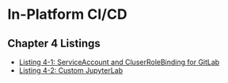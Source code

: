# In-Platform CI/CD

## Chapter 4 Listings

- [Listing 4-1: ServiceAccount and CluserRoleBinding for GitLab](/chapter-04/cluster-apk8s-dev2/000-cluster/40-gitlab-integration/05-rbac.yml)
- [Listing 4-2: Custom JupyterLab](/chapter-04/ds/notebook-apk8s/Dockerfile)
